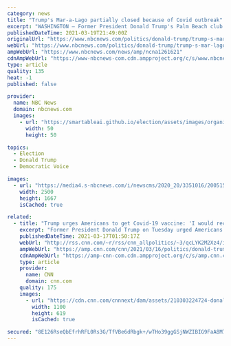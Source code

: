 ```yaml
---
category: news
title: "Trump's Mar-a-Lago partially closed because of Covid outbreak"
excerpt: "WASHINGTON — Former President Donald Trump's Palm Beach club has been partially closed because of a Covid-19 outbreak. That’s according to several people familiar with the situation, including a club member who received a phone call about the closure ..."
publishedDateTime: 2021-03-19T21:49:00Z
originalUrl: "https://www.nbcnews.com/politics/donald-trump/trump-s-mar-lago-partially-closed-because-covid-outbreak-n1261621"
webUrl: "https://www.nbcnews.com/politics/donald-trump/trump-s-mar-lago-partially-closed-because-covid-outbreak-n1261621"
ampWebUrl: "https://www.nbcnews.com/news/amp/ncna1261621"
cdnAmpWebUrl: "https://www-nbcnews-com.cdn.ampproject.org/c/s/www.nbcnews.com/news/amp/ncna1261621"
type: article
quality: 135
heat: -1
published: false

provider:
  name: NBC News
  domain: nbcnews.com
  images:
    - url: "https://smartableai.github.io/election/assets/images/organizations/nbcnews.com-50x50.jpg"
      width: 50
      height: 50

topics:
  - Election
  - Donald Trump
  - Democratic Voice

images:
  - url: "https://media4.s-nbcnews.com/i/newscms/2020_20/3351016/200515-mar-a-lago-mc-1141_64187834fa287af55f5391feec011e1b.JPG"
    width: 2500
    height: 1667
    isCached: true

related:
  - title: "Trump urges Americans to get Covid-19 vaccine: 'I would recommend it'"
    excerpt: "Former President Donald Trump on Tuesday urged Americans to get vaccinated to help curb the Covid-19 pandemic, calling it \"safe\" and \"something that works.\"\n    \n"
    publishedDateTime: 2021-03-17T01:50:17Z
    webUrl: "http://rss.cnn.com/~r/rss/cnn_allpolitics/~3/qcLYK2M2Xz4/index.html"
    ampWebUrl: "https://amp.cnn.com/cnn/2021/03/16/politics/donald-trump-covid-19-vaccine/index.html"
    cdnAmpWebUrl: "https://amp-cnn-com.cdn.ampproject.org/c/s/amp.cnn.com/cnn/2021/03/16/politics/donald-trump-covid-19-vaccine/index.html"
    type: article
    provider:
      name: CNN
      domain: cnn.com
    quality: 175
    images:
      - url: "https://cdn.cnn.com/cnnnext/dam/assets/210303224724-donald-trump-file-201126-super-tease.jpg"
        width: 1100
        height: 619
        isCached: true

secured: "8E126RseQbEfrhRFL0Rs3G/TfVBe6dRbgk+/wTHo39ggGSjNWZIBIG9FaA8M7uoxzzxlBhk/O7glYE2abmMjz2vaMonY98g3vlrKvnjqz8wNlDn0S2eLVPU2MBEfqeBGsElrnj+BPSq1fBifFCBSbt9/tGQpzWG++U6r0lr6ALlUQ9sCSLakgfMJr11nazd9PIQgVx2wYiV9I2yqewXM2Z+8y9JyoQZlN+reqHvnNk2n54457yuRJrw7EVrcL69eP0k+AqjHdJxHgFq5l9Ysf9EhHJRdIDjopo5UQ/OGOUNwj42s1MdPjOBz9atTYZ7jZLxsMeSAFY6WCamm2Mml992l5FZFtxZO4YCOYUPGcDI=;6Qho2U48mPi0I2HTfPf1Vg=="
---
```


